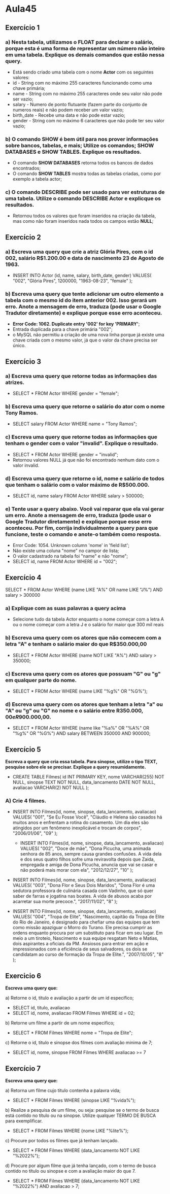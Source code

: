 # Aula45

## Exercício 1

### a) Nesta tabela, utilizamos o **FLOAT** para declarar o salário, porque esta é uma forma de representar um número não inteiro em uma tabela. Explique os demais comandos que estão nessa query.

- Está sendo criado uma tabela com o nome **Actor** com os seguintes valores:
- id - String com no máximo 255 caracteres funcionando como uma chave primária;
- name - String com no máximo 255 caracteres onde seu valor não pode ser vazio;
- salary - Numero de ponto flutuante (fazem parte do conjunto de numeros reais) e não podem receber um valor vazio;
- birth_date - Recebe uma data e não pode estar vazio;
- gender - String com no máximo 6 caracteres que não pode ter seu valor vazio;

### b) O comando **SHOW** é bem útil para nos prover informações sobre bancos, tabelas, e mais; Utilize os comandos; SHOW **DATABASES** e **SHOW TABLES**. Explique os resultados.

- O comando **SHOW DATABASES** retorna todos os bancos de dados encontrados;
- O comando **SHOW TABLES** mostra todas as tabelas criadas, como por exemplo a tabela actor;

### c) O comando **DESCRIBE** pode ser usado para ver estruturas de uma tabela. Utilize o comando **DESCRIBE** Actor e explicque os resultados.

- Retornou todos os valores que foram inseridos na criação da tabela, mas como não foram inseridos nada todos os campos estão **NULL**;

## Exercício 2

### a) Escreva uma query que crie a atriz Glória Pires, com o id 002, salário R$1.200.00 e data de nascimento 23 de Agosto de 1963.

- INSERT INTO Actor (id, name, salary, birth_date, gender)
  VALUES(
  "002",
  "Glória Pires",
  1200000,
  "1963-08-23",
  "female"
  );

### b) Escreva uma query que tente adicionar um outro elemento a tabela com o mesmo id do item anterior 002. Isso gerará um erro. Anote a mensagem de erro, traduza (pode usar o Google Tradutor diretamente) e explique porque esse erro aconteceu.

- **Error Code: 1062. Duplicate entry '002' for key 'PRIMARY'**;
- Entrada duplicada para a chave primária "002";
- o MySQL não permitiu a criação de uma nova linha porque já existe uma chave criada com o mesmo valor, já que o valor da chave precisa ser único.

## Exercício 3

### a) Escreva uma query que retorne todas as informações das atrizes.

- SELECT * FROM Actor WHERE gender = "female";

### b) Escreva uma query que retorne o salário do ator com o nome Tony Ramos.

- SELECT salary FROM Actor WHERE name = "Tony Ramos";

### c) Escreva uma query que retorne todas as informações que tenham o gender com o valor "invalid". Explique o resultado.

- SELECT * FROM Actor WHERE gender = "invalid";
- Retornou valores NULL já que não foi encontrado nenhum dato com o valor invalid.

### d) Escreva uma query que retorne o id, nome e salário de todos que tenham o salário com o valor máximo de R$500.000.

- SELECT id, name salary FROM Actor WHERE salary > 500000;

### e) Tente usar a query abaixo. Você vai reparar que ela vai gerar um erro. Anote a mensagem de erro, traduza (pode usar o Google Tradutor diretamente) e explique porque esse erro aconteceu. Por fim, corrija individualmente a query para que funcione, teste o comando e anote-o também como resposta.

- Error Code: 1054. Unknown column 'nome' in 'field list';
- Não existe uma coluna "nome" no campor de lista;
- O valor cadastrado na tabela foi "name" e não "nome";
- SELECT id, name FROM Actor WHERE id = "002";

## Exercício 4

SELECT * FROM Actor WHERE (name LIKE "A%" OR name LIKE "J%") AND salary > 300000

### a) Explique com as suas palavras a query acima

- Selecione tudo da tabela Actor enquanto o nome começar com a letra A ou o nome começar com a letra J e o salário for maior que 300 mil reais

### b) Escreva uma query com os atores que não comecem com a letra "A" e tenham o salário maior do que R$350.000,00

- SELECT * FROM Actor WHERE (name NOT LIKE "A%") AND salary > 350000;

### c) Escreva uma query com os atores que possuam "G" ou "g" em qualquer parte do nome.

- SELECT * FROM Actor WHERE (name LIKE "%g%" OR "%G%");

### d) Escreva uma query com os atores que tenham a letra "a" ou "A" ou "g" ou "G" no nome e o salário entre R$350.000,00 e R$900.000,00.

- SELECT * FROM Actor WHERE (name like "%a%" OR "%A%" OR "%g%" OR "%G%") AND salary BETWEEN 350000 AND 900000;

## Exercício 5

**Escreva a query que cria essa tabela. Para sinopse, utilize o tipo TEXT, pesquise sobre ele se precisar. Explique a query resumidamente.**

- CREATE TABLE Filmes(
  id INT PRIMARY KEY,
  nome VARCHAR(255) NOT NULL,
  sinopse TEXT NOT NULL,
  data_lancamento DATE NOT NULL,
  avaliacao VARCHAR(2) NOT NULL
  );

### A) Crie 4 filmes.

- INSERT INTO Filmes(id, nome, sinopse, data_lancamento, avaliacao)
  VALUES(
  "001",
  "Se Eu Fosse Você",
  "Cláudio e Helena são casados há muitos anos e enfrentam a rotina do casamento. Um dia eles são atingidos por um fenômeno inexplicável e trocam de corpos",
  "2006/01/06",
  "09"
  );

  - INSERT INTO Filmes(id, nome, sinopse, data_lancamento, avaliacao)
    VALUES(
    "002",
    "Doce de mãe",
    "Dona Picucha, uma animada senhora de 85 anos, sempre causa grandes confusões. A vida dela e dos seus quatro filhos sofre uma reviravolta depois que Zaida, empregada e amiga de Dona Picucha, anuncia que vai se casar e não poderá mais morar com ela",
    "2012/12/27",
    "10"
    );

- INSERT INTO Filmes(id, nome, sinopse, data_lancamento, avaliacao)
  VALUES(
  "003",
  "Dona Flor e Seus Dois Maridos",
  "Dona Flor é uma sedutora professora de culinária casada com Vadinho, que só quer saber de farras e jogatina nas boates. A vida de abusos acaba por acarretar sua morte precoce.",
  "2017/11/02",
  "8"
  );

- INSERT INTO Filmes(id, nome, sinopse, data_lancamento, avaliacao)
  VALUES(
  "004",
  "Tropa de Elite",
  "Nascimento, capitão da Tropa de Elite do Rio de Janeiro, é designado para chefiar uma das equipes que tem como missão apaziguar o Morro do Turano. Ele precisa cumprir as ordens enquanto procura por um substituto para ficar em seu lugar. Em meio a um tiroteio, Nascimento e sua equipe resgatam Neto e Matias, dois aspirantes a oficiais da PM. Ansiosos para entrar em ação e impressionados com a eficiência de seus salvadores, os dois se candidatam ao curso de formação da Tropa de Elite.",
  "2007/10/05",
  "8"
  );

## Exercicio 6

**Escreva uma query que:**

a) Retorne o id, titulo e avaliação a partir de um id específico;

- SELECT id, titulo, avaliacao
- SELECT id, nome, avaliacao FROM Filmes WHERE id = 02;

b) Retorne um filme a partir de um nome especifico;

- SELECT * FROM Filmes WHERE nome = "Tropa de Elite";

c) Retorne o id, titulo e sinopse dos filmes com avaliação minima de 7;

- SELECT id, nome, sinopse FROM Filmes WHERE avaliacao >= 7

## Exercício 7

**Escreva uma query que:**

a) Retorna um filme cujo titulo contenha a palavra vida;

- SELECT * FROM Filmes WHERE (sinopse LIKE "%vida%");

b) Realize a pesquisa de um filme, ou seja: pesquise se o termo de busca está contido no título ou na sinopse. Utilize qualquer TERMO DE BUSCA para exemplificar.

- SELECT * FROM Filmes WHERE (nome LIKE "%lite%");

c) Procure por todos os filmes que já tenham lançado.

- SELECT * FROM Filmes WHERE (data_lancamento NOT LIKE "%2022%");

d) Procure por algum filme que já tenha lançado, com o termo de busca contido no título ou sinopse e com a avaliação maior do que 7.

- SELECT * FROM Filmes WHERE (data_lancamento NOT LIKE "%2022%") AND avaliacao > 7;
